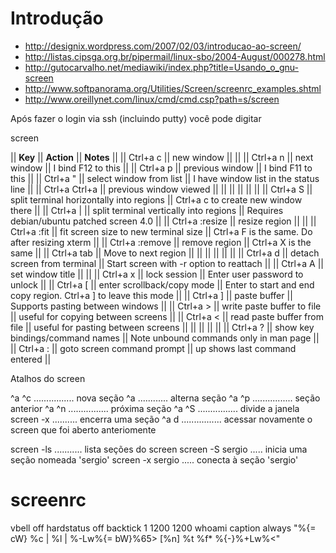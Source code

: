 # Introdução

* http://designix.wordpress.com/2007/02/03/introducao-ao-screen/
* http://listas.cipsga.org.br/pipermail/linux-sbo/2004-August/000278.html
* http://gutocarvalho.net/mediawiki/index.php?title=Usando_o_gnu-screen
* http://www.softpanorama.org/Utilities/Screen/screenrc_examples.shtml
* http://www.oreillynet.com/linux/cmd/cmd.csp?path=s/screen

Após fazer o login via ssh (incluindo putty) você pode digitar

  screen

|| **Key** || **Action** || **Notes** ||
|| Ctrl+a c || new window ||   ||
|| Ctrl+a n || next window || I bind F12 to this ||
|| Ctrl+a p || previous window || I bind F11 to this ||
|| Ctrl+a " || select window from list || I have window list in the status line ||
|| Ctrl+a Ctrl+a || previous window viewed ||   ||
||   ||   ||   ||
|| Ctrl+a S || split terminal horizontally into regions || Ctrl+a c to create new window there ||
|| Ctrl+a | || split terminal vertically into regions || Requires debian/ubuntu patched screen 4.0 ||
|| Ctrl+a :resize || resize region ||   ||
|| Ctrl+a :fit || fit screen size to new terminal size || Ctrl+a F is the same. Do after resizing xterm ||
|| Ctrl+a :remove || remove region || Ctrl+a X is the same ||
|| Ctrl+a tab || Move to next region ||   ||
||   ||   ||   ||
|| Ctrl+a d || detach screen from terminal || Start screen with -r option to reattach ||
|| Ctrl+a A || set window title ||   ||
|| Ctrl+a x || lock session || Enter user password to unlock ||
|| Ctrl+a [ || enter scrollback/copy mode || Enter to start and end copy region. Ctrl+a ] to leave this mode ||
|| Ctrl+a ] || paste buffer || Supports pasting between windows ||
|| Ctrl+a > || write paste buffer to file || useful for copying between screens ||
|| Ctrl+a < || read paste buffer from file || useful for pasting between screens ||
||   ||   ||   ||
|| Ctrl+a ? || show key bindings/command names || Note unbound commands only in man page ||
|| Ctrl+a : || goto screen command prompt || up shows last command entered ||


Atalhos do screen

 ^a ^c ................ nova seção
 ^a <tab> ............ alterna seção
 ^a ^p ................ seção anterior
 ^a ^n ................ próxima seção
 ^a ^S ................ divide a janela
  screen -x .......... encerra uma seção
 ^a d ................ acessar novamente o screen que foi aberto anteriomente

screen -ls ........... lista seções do screen
screen -S sergio ..... inicia uma seção nomeada 'sergio'
screen -x sergio ..... conecta à seção 'sergio'



# screenrc

vbell off
hardstatus off
backtick 1 1200 1200 whoami
caption always "%{= cW} %c | %l | %-Lw%{= bW}%65> [%n] %t %f* %{-}%+Lw%<"
